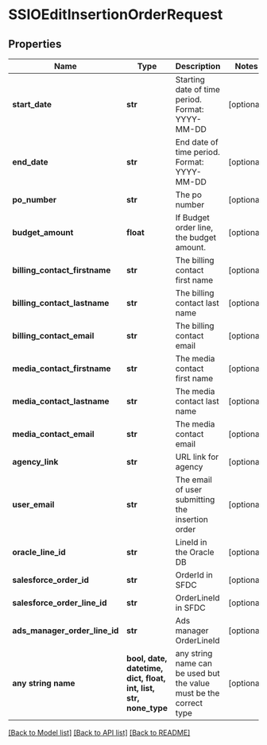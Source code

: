# SSIOEditInsertionOrderRequest


## Properties
Name | Type | Description | Notes
------------ | ------------- | ------------- | -------------
**start_date** | **str** | Starting date of time period. Format: YYYY-MM-DD | [optional] 
**end_date** | **str** | End date of time period. Format: YYYY-MM-DD | [optional] 
**po_number** | **str** | The po number | [optional] 
**budget_amount** | **float** | If Budget order line, the budget amount. | [optional] 
**billing_contact_firstname** | **str** | The billing contact first name | [optional] 
**billing_contact_lastname** | **str** | The billing contact last name | [optional] 
**billing_contact_email** | **str** | The billing contact email | [optional] 
**media_contact_firstname** | **str** | The media contact first name | [optional] 
**media_contact_lastname** | **str** | The media contact last name | [optional] 
**media_contact_email** | **str** | The media contact email | [optional] 
**agency_link** | **str** | URL link for agency | [optional] 
**user_email** | **str** | The email of user submitting the insertion order | [optional] 
**oracle_line_id** | **str** | LineId in the Oracle DB | [optional] 
**salesforce_order_id** | **str** | OrderId in SFDC | [optional] 
**salesforce_order_line_id** | **str** | OrderLineId in SFDC | [optional] 
**ads_manager_order_line_id** | **str** | Ads manager OrderLineId | [optional] 
**any string name** | **bool, date, datetime, dict, float, int, list, str, none_type** | any string name can be used but the value must be the correct type | [optional]

[[Back to Model list]](../README.md#documentation-for-models) [[Back to API list]](../README.md#documentation-for-api-endpoints) [[Back to README]](../README.md)


